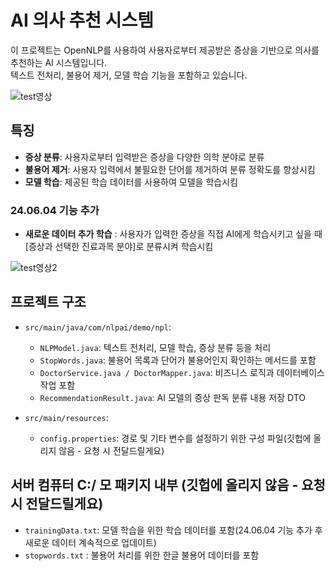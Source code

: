 # AI 의사 추천 시스템

이 프로젝트는 OpenNLP를 사용하여 사용자로부터 제공받은 증상을 기반으로 의사를 추천하는 AI 시스템입니다. <br>
텍스트 전처리, 불용어 제거, 모델 학습 기능을 포함하고 있습니다.

![test영상](https://github.com/mihyunInst/NLP_AI/assets/118782275/88de035e-bdfa-44d9-9e9d-64111564924f)

## 특징

- **증상 분류**: 사용자로부터 입력받은 증상을 다양한 의학 분야로 분류
- **불용어 제거**: 사용자 입력에서 불필요한 단어를 제거하여 분류 정확도를 향상시킴
- **모델 학습**: 제공된 학습 데이터를 사용하여 모델을 학습시킴

### 24.06.04 기능 추가
- **새로운 데이터 추가 학습** : 사용자가 입력한 증상을 직접 AI에게 학습시키고 싶을 때 [증상과 선택한 진료과목 분야]로 분류시켜 학습시킴

![test영상2](https://github.com/mihyunInst/NLP_AI/assets/118782275/c82574c8-199c-4594-8cee-8f8b5c84a481)


## 프로젝트 구조

- `src/main/java/com/nlpai/demo/npl`:
  - `NLPModel.java`: 텍스트 전처리, 모델 학습, 증상 분류 등을 처리
  - `StopWords.java`: 불용어 목록과 단어가 불용어인지 확인하는 메서드를 포함
  - `DoctorService.java / DoctorMapper.java`: 비즈니스 로직과 데이터베이스 작업 포함
  - `RecommendationResult.java`: AI 모델의 증상 판독 분류 내용 저장 DTO

- `src/main/resources`:
  - `config.properties`: 경로 및 기타 변수를 설정하기 위한 구성 파일(깃헙에 올리지 않음 - 요청 시 전달드릴게요)

## 서버 컴퓨터 C:/ 모 패키지 내부 (깃헙에 올리지 않음 - 요청 시 전달드릴게요)
  - `trainingData.txt`: 모델 학습을 위한 학습 데이터를 포함(24.06.04 기능 추가 후 새로운 데이터 계속적으로 업데이트) 
  - `stopwords.txt` : 불용어 처리를 위한 한글 불용어 데이터를 포함
